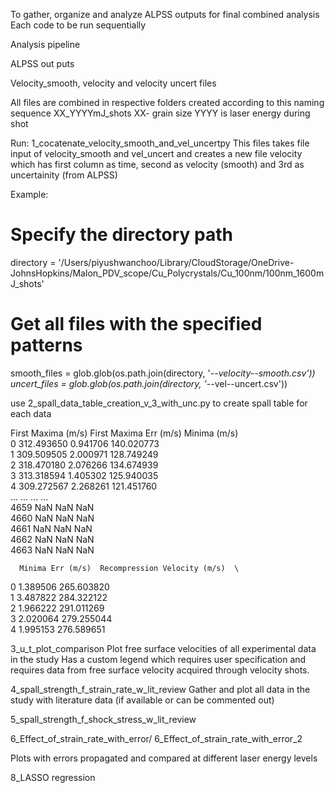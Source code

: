 To gather, organize and analyze ALPSS outputs for final combined analysis 
Each code to be run sequentially

Analysis pipeline

ALPSS out puts 

Velocity_smooth, velocity and velocity uncert files

All files are combined in respective folders created according to this naming sequence
XX_YYYYmJ_shots
XX- grain size
YYYY is laser energy during shot
 

Run: 1_cocatenate_velocity_smooth_and_vel_uncertpy
This files takes file input of velocity_smooth and vel_uncert and creates a new file velocity which has first column as time, second as velocity (smooth) and 3rd as uncertainity (from ALPSS)

Example:
# Specify the directory path
directory = '/Users/piyushwanchoo/Library/CloudStorage/OneDrive-JohnsHopkins/Malon_PDV_scope/Cu_Polycrystals/Cu_100nm/100nm_1600mJ_shots'

# Get all files with the specified patterns
smooth_files = glob.glob(os.path.join(directory, '*--velocity--smooth.csv'))
uncert_files = glob.glob(os.path.join(directory, '*--vel--uncert.csv'))



use 2_spall_data_table_creation_v_3_with_unc.py to create spall table for each data 

First Maxima (m/s)  First Maxima Err (m/s)  Minima (m/s)  \
0             312.493650                0.941706    140.020773   
1             309.509505                2.000971    128.749249   
2             318.470180                2.076266    134.674939   
3             313.318594                1.405302    125.940035   
4             309.272567                2.268261    121.451760   
...                  ...                     ...           ...   
4659                 NaN                     NaN           NaN   
4660                 NaN                     NaN           NaN   
4661                 NaN                     NaN           NaN   
4662                 NaN                     NaN           NaN   
4663                 NaN                     NaN           NaN   

      Minima Err (m/s)  Recompression Velocity (m/s)  \
0             1.389506                    265.603820   
1             3.487822                    284.322122   
2             1.966222                    291.011269   
3             2.020064                    279.255044   
4             1.995153                    276.589651 


3_u_t_plot_comparison
Plot free surface velocities of all experimental data in the study 
Has a custom legend which requires user specification and requires data from free surface velocity acquired through velocity shots.

4_spall_strength_f_strain_rate_w_lit_review 
Gather and plot all data in the study with literature data (if available or can be commented out)

5_spall_strength_f_shock_stress_w_lit_review 



6_Effect_of_strain_rate_with_error/ 6_Effect_of_strain_rate_with_error_2

Plots with errors propagated and compared at different laser energy levels


8_LASSO regression






